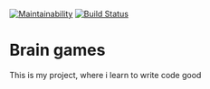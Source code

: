 [![Maintainability](https://api.codeclimate.com/v1/badges/a99a88d28ad37a79dbf6/maintainability)](https://codeclimate.com/github/codeclimate/codeclimate/maintainability)
[![Build Status](https://travis-ci.org/DoeDeer/python-project-lvl1.svg?branch=master)](https://travis-ci.org/DoeDeer/python-project-lvl1)

# Brain games  
This is my project, where i learn to write code good
